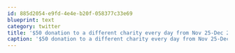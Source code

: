 ```yaml
---
id: 885d2054-e9fd-4e4e-b20f-058377c33e69
blueprint: text
category: twitter
title: '$50 donation to a different charity every day from Nov 25-Dec 25.  Hope to hand-make calendars for all of my friends again this year too.'
caption: '$50 donation to a different charity every day from Nov 25-Dec 25.  Hope to hand-make calendars for all of my friends again this year too.'
---
```

